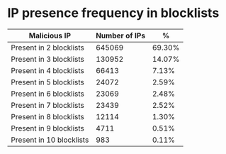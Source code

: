 # IP presence frequency in blocklists
| Malicious IP | Number of IPs | % |
|----|----|----|
| Present in 2 blocklists | 645069 | 69.30% |
| Present in 3 blocklists | 130952 | 14.07% |
| Present in 4 blocklists | 66413 | 7.13% |
| Present in 5 blocklists | 24072 | 2.59% |
| Present in 6 blocklists | 23069 | 2.48% |
| Present in 7 blocklists | 23439 | 2.52% |
| Present in 8 blocklists | 12114 | 1.30% |
| Present in 9 blocklists | 4711 | 0.51% |
| Present in 10 blocklists | 983 | 0.11% |
